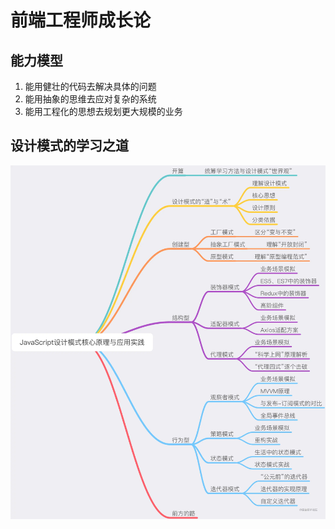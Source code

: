 



# 前端工程师成长论

## 能力模型

1. 能用健壮的代码去解决具体的问题
2. 能用抽象的思维去应对复杂的系统
3. 能用工程化的思想去规划更大规模的业务

## 设计模式的学习之道

<img src="./image/01.png" />
